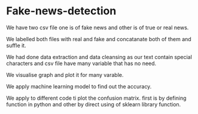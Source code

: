 # Fake-news-detection

We have two csv file one is of fake news and other is of true or real news.

We labelled both files with real and fake and concatanate both of them and suffle it.

We had done data extraction and data cleansing as our text contain special characters and csv file have many variable that has no need.

We visualise graph and plot it for many varable.

We apply machine learning model to find out the accuracy.

We apply to different code ti plot the confusion matrix. first is by defining function in python and other by direct using of sklearn library function.
